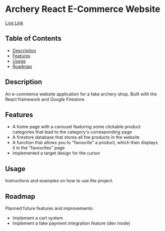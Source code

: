 # Archery React E-Commerce Website

[Live Link](https://marorcas.github.io/react-eshop/)

## Table of Contents

- [Description](#description)
- [Features](#features)
- [Usage](#usage)
- [Roadmap](#roadmap)

## Description

An e-commerce website application for a fake archery shop. Built with the React framework and Google Firestore. 

## Features

- A home page with a carousel featuring some clickable product categories that lead to the category's corresponding page
- A firestore database that stores all the products in the website 
- A function that allows you to "favourite" a product, which then displays it in the "favourites" page
- Implemented a target design for the cursor 

## Usage

Instructions and examples on how to use the project.

## Roadmap

Planned future features and improvements: 
- Implement a cart system 
- Implement a fake payment integration feature (dev mode)
